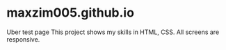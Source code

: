 # maxzim005.github.io
Uber test page
This project shows my skills in HTML, CSS. 
All screens are responsive.
